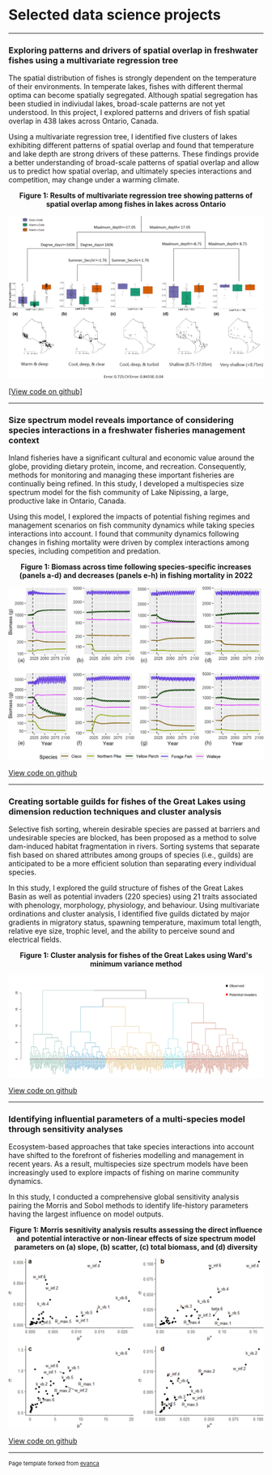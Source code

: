 # Selected data science projects

---

### Exploring patterns and drivers of spatial overlap in freshwater fishes using a multivariate regression tree
The spatial distribution of fishes is strongly dependent on the temperature of their environments. In temperate lakes, fishes with different thermal optima can become spatially segregated. Although spatial segregation has been studied in indiviudal lakes, broad-scale patterns are not yet understood. In this project, I explored patterns and drivers of fish spatial overlap  in 438 lakes across Ontario, Canada.

Using a multivariate regression tree, I identified five clusters of lakes exhibiting different patterns of spatial overlap and found that temperature and lake depth are strong drivers of these patterns. These findings provide a better understanding of broad-scale patterns of spatial overlap and allow us to predict how spatial overlap, and ultimately species interactions and competition, may change under a warming climate.


<p align="center">
<b> Figure 1: Results of multivariate regression tree showing patterns of spatial overlap among fishes in lakes across Ontario </b>
</p>
<img src="images/Regression_tree.jpg?raw=true"/>


<a href="https://github.com/dmbenoit/projects/blob/bd375614ba695f42f2460f99431bd7488af94761/Chap4%20Analysis%20MVRT%20based%20on%20guild%20interactions.R"> [View code on github] </a>

---

### Size spectrum model reveals importance of considering species interactions in a freshwater fisheries management context
Inland fisheries have a significant cultural and economic value around the globe, providing dietary protein, income, and recreation. Consequently, methods for monitoring and managing these important fisheries are continually being refined. In this study, I developed a multispecies size spectrum model for the fish community
of Lake Nipissing, a large, productive lake in Ontario, Canada.

Using this model, I explored the impacts of potential fishing regimes and management scenarios on fish community dynamics while taking species interactions into account. I found that community dynamics following changes in fishing mortality were driven by complex interactions among species, including competition and predation.

<p align="center">
<b> Figure 1: Biomass across time following species-specific increases (panels a-d) and decreases (panels e-h) in fishing mortality in 2022 </b>
</p>
<img src="images/Size_spectrum.png?raw=true"/>

[View code on github](/pdf/sample_presentation.pdf)


---

### Creating sortable guilds for fishes of the Great Lakes using dimension reduction techniques and cluster analysis
Selective fish sorting, wherein desirable species are passed at barriers and undesirable species are blocked, has been proposed as a method to solve dam-induced habitat fragmentation in rivers. Sorting systems that separate fish based on shared attributes among groups of species (i.e., guilds) are anticipated to be a more efficient solution than separating every individual species. 

In this study, I explored the guild structure of fishes of the Great Lakes Basin as well as potential invaders (220 species) using 21 traits associated with phenology, morphology, physiology, and behaviour. Using multivariate ordinations and cluster analysis, I identified five guilds dictated by major gradients in migratory status, spawning temperature, maximum total length, relative eye size, trophic level, and the ability to perceive sound and electrical fields.

<p align="center">
<b> Figure 1: Cluster analysis for fishes of the Great Lakes using Ward's minimum variance method </b>
</p>
<img src="images/Cluster_analysis.png?raw=true"/>

[View code on github](/sample_page)

---

### Identifying influential parameters of a multi-species model through sensitivity analyses
Ecosystem-based approaches that take species interactions into account have shifted to the forefront of fisheries modelling and management in recent years. As a
result, multispecies size spectrum models have been increasingly used to explore impacts of fishing on marine community dynamics.

In this study, I conducted a comprehensive global sensitivity analysis pairing the Morris and Sobol methods to identify
life-history parameters having the largest influence on model outputs.

<p align="center">
<b> Figure 1: Morris sesnitivity analysis results assessing the direct influence and potential interactive or non-linear effects of size spectrum model parameters on (a) slope, (b) scatter, (c) total biomass, and (d) diversity </b>
</p>
<img src="images/Morris.png?raw=true"/>

[View code on github](/pdf/sample_presentation.pdf)






---
<p style="font-size:11px">Page template forked from <a href="https://github.com/evanca/quick-portfolio">evanca</a></p>
<!-- Remove above link if you don't want to attibute -->
